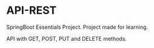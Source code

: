 # API-REST
SpringBoot Essentials Project.
Project made for learning.

API with GET, POST, PUT and DELETE methods.
